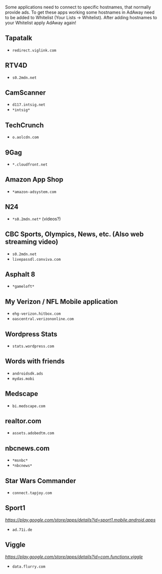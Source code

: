 Some applications need to connect to specific hostnames, that normally provide ads. To get these apps working some hostnames in AdAway need to be added to Whitelist (Your Lists -> Whitelist). After adding hostnames to your Whitelist apply AdAway again!

## Tapatalk

  * ``redirect.viglink.com``

## RTV4D

  * ``s0.2mdn.net``

## CamScanner

  * ``d117.intsig.net``
  * ``*intsig*``

## TechCrunch

  * ``o.aolcdn.com``

## 9Gag

  * ``*.cloudfront.net``

## Amazon App Shop

  * ``*amazon-adsystem.com``

## N24

  * ``*s0.2mdn.net*`` (videos?)

## CBC Sports, Olympics, News, etc. (Also web streaming video)

  * ``s0.2mdn.net``
  * ``livepassdl.conviva.com``

## Asphalt 8

  * ``*gameloft*``

## My Verizon / NFL Mobile application

  * ``ehg-verizon.hitbox.com``
  * ``oascentral.verizononline.com``

## Wordpress Stats

  * ``stats.wordpress.com``

## Words with friends

  * ``androidsdk.ads``
  * ``mydas.mobi``

## Medscape

  * ``bi.medscape.com``

## realtor.com

  * ``assets.adobedtm.com``

## nbcnews.com

  * ``*msnbc*``
  * ``*nbcnews*``

## Star Wars Commander

  * ``connect.tapjoy.com``

## Sport1
*https://play.google.com/store/apps/details?id=sport1.mobile.android.apps*

  * ``ad.71i.de``

## Viggle
*https://play.google.com/store/apps/details?id=com.functionx.viggle*

  * ``data.flurry.com``
